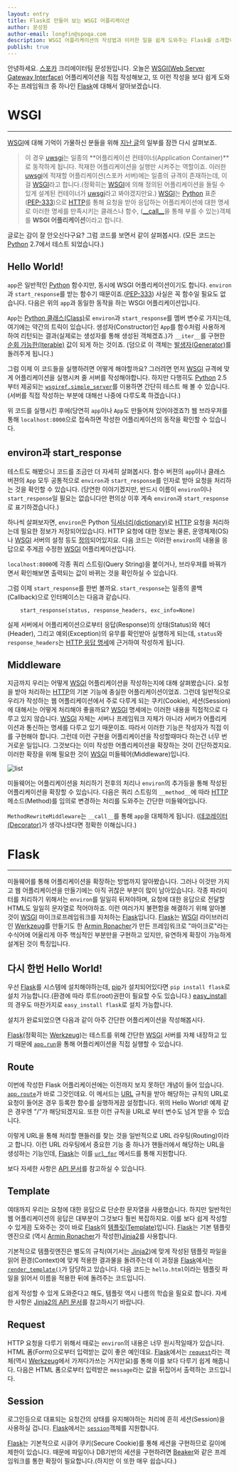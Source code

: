 ```yaml
---
layout: entry
title: Flask로 만들어 보는 WSGI 어플리케이션
author: 문성원
author-email: longfin@spoqa.com
description: WSGI 어플리케이션의 작성법과 이러한 일을 쉽게 도와주는 Flask를 소개합니다.
publish: true
---
```


안녕하세요. [스포카] 크리에이터팀 문성원입니다. 오늘은 [WSGI(Web Server Gateway Interface)][WSGI] 어플리케이션을 직접 작성해보고, 또 이런 작성을 보다 쉽게 도와주는 프레임워크 중 하나인 [Flask]에 대해서 알아보겠습니다.

# WSGI
---

[WSGI]에 대해 기억이 가물하신 분들을 위해 [지난 글](https://spoqa.github.io/2011/12/24/about-spoqa-server-stack.html)의 일부를 잠깐 다시 살펴보죠.

>이 경우 [uwsgi]는 일종의 **어플리케이션 컨테이너(Application Container)**로 동작하게 됩니다. 적재한 어플리케이션을 실행만 시켜주는 역할이죠. 이러한 [uwsgi]에 적재할 어플리케이션(스포카 서버)에는 일종의 규격이 존재하는데, 이걸 [WSGI]라고 합니다.(정확히는 [WSGI]에 의해 정의된 어플리케이션을 돌릴 수 있게 설계된 컨테이너가 [uwsgi]라고 봐야겠지만요.) [WSGI]는 [Python] 표준([PEP-333](http://www.python.org/dev/peps/pep-0333/))으로 [HTTP]를 통해 요청을 받아 응답하는 어플리케이션에 대한 명세로 이러한 명세를 만족시키는 클래스나 함수, ([\_\_call\_\_](http://docs.python.org/reference/datamodel.html#object.__call__)을 통해 부를 수 있는)객체를 **WSGI 어플리케이션**이라고 합니다.

글로는 감이 잘 안오신다구요? 그럼 코드를 보면서 같이 살펴봅시다. (모든 코드는 [Python] 2.7에서 테스트 되었습니다.)

## Hello World!

<script src="https://gist.github.com/1606034.js"> </script>

<code>app</code>은 일반적인 [Python] 함수지만, 동시에 WSGI 어플리케이션이기도 합니다. <code>environ</code>과 <code>start_response</code>를 받는 함수기 때문이죠.([PEP-333](http://www.python.org/dev/peps/pep-0333/#the-application-framework-side)) 사실은 꼭 함수일 필요도 없습니다. 다음은 위의 <code>app</code>과 동일한 동작을 하는 WSGI 어플리케이션입니다.

<script src="https://gist.github.com/1606137.js"> </script>

<code>App</code>는 [Python 클래스(Class)][Class]로 <code>environ</code>과 <code>start_response</code>를 멤버 변수로 가지는데, 여기에는 약간의 트릭이 있습니다. 생성자(Constructor)인 <code>App</code>를 함수처럼 사용하게 하여 리턴되는 결과(실제로는 생성자를 통해 생성된 객체겠죠.)가 <code>\_\_iter\_\_</code>를 구현한 [순회 가능한(Iterable)][Iterable] 값이 되게 하는 것이죠. (덤으로 이 객체는 [발생자(Generator)][Generator]를 돌려주게 됩니다.)

그럼 이제 이 코드들을 실행하려면 어떻게 해야할까요? 그러려면 먼저 [WSGI] 규격에 맞게 어플리케이션을 실행시켜 줄 서버를 작성해야합니다. 하지만 다행히도 [Python] 2.5부터 제공되는 [<code>wsgiref.simple_server</code>][wsgiref.simple_server]를 이용하면 간단히 테스트 해 볼 수 있습니다.(서버를 직접 작성하는 부분에 대해선 나중에 다루도록 하겠습니다.) 

<script src="https://gist.github.com/1606870.js"> </script>

위 코드를 실행시킨 후에(당연히 <code>app</code>이나 <code>App</code>도 만들어져 있어야겠죠?) 웹 브라우져를 통해 <code>localhost:8000</code>으로 접속하면 작성한 어플리케이션의 동작을 확인할 수 있습니다.

## environ과 start_response

테스트도 해봤으니 코드를 조금만 더 자세히 살펴봅시다. 함수 버젼의 <code>app</code>이나 클래스 버젼의 <code>App</code> 모두 공통적으로 <code>environ</code>과 <code>start\_response</code>를 인자로 받아 요청을 처리하는 것을 확인할 수 있습니다. (당연한 이야기겠지만, 반드시 이름이 <code>environ</code>이나 <code>start\_response</code>일 필요는 없습니다만 편의상 이후 계속 <code>environ</code>과 <code>start_response</code>로 표기하겠습니다.)

 하나씩 살펴보자면, <code>environ</code>은 Python [딕셔너리(dictionary)][Dictionary]로 [HTTP] 요청을 처리하는데 필요한 정보가 저장되어있습니다. HTTP 요청에 대한 정보는 물론, 운영체제(OS)나 [WSGI] 서버의 설정 등도 [정의](http://www.python.org/dev/peps/pep-0333/#environ-variables)되어있지요. 다음 코드는 이러한 <code>environ</code>의 내용을 응답으로 주게끔 수정한 [WSGI] 어플리케이션입니다.

<script src="https://gist.github.com/1615142.js"> </script>

<code>localhost:8000</code>에 각종 쿼리 스트링(Query String)을 붙이거나, 브라우져를 바꿔가면서 확인해보면 출력되는 값이 바뀌는 것을 확인하실 수 있습니다.

그럼 이제 <code>start\_response</code>를 한번 볼까요. <code>start\_response</code>는 일종의 콜백(Callback)으로 인터페이스는 다음과 같습니다.

        start_response(status, response_headers, exc_info=None) 

실제 서버에서 어플리케이션으로부터 응답(Response)의 상태(Status)와 헤더(Header), 그리고 예외(Exception)의 유무를 확인받아 실행하게 되는데, <code>status</code>와 <code>response_headers</code>는 [HTTP 응답 명세][RFC2616]에 근거하여 작성하게 됩니다.


## Middleware

지금까지 우리는 어떻게 [WSGI] 어플리케이션을 작성하는지에 대해 살펴봤습니다. 요청을 받아 처리하는 [HTTP]의 기본 기능에 충실한 어플리케이션이었죠. 그런데 일반적으로 우리가 작성하는 웹 어플리케이션에서 주로 다루게 되는 쿠키(Cookie), 세션(Session)에 대해서는 어떻게 처리해야 좋을까요? [WSGI] 명세에는 이러한 내용을 직접적으로 다루고 있지 않습니다. [WSGI] 자체는 서버나 프레임워크 자체가 아니라 서버가 어플리케이션과 통신하는 명세를 다루고 있기 때문이죠. 따라서 이러한 기능은 작성자가 직접 이를 구현해야 합니다. 그런데 이런 구현을 어플리케이션을 작성할때마다 하는건 너무 번거로운 일입니다. 그것보다는 이미 작성한 어플리케이션을 확장하는 것이 간단하겠지요. 이러한 확장을 위해 필요한 것이 [WSGI] 미들웨어(Middleware)입니다. 

![list](/images/middleware.jpg)

미들웨어는 어플리케이션을 처리하기 전후의 처리나 <code>environ</code>의 추가등을 통해 작성된 어플리케이션을 확장할 수 있습니다. 다음은 쿼리 스트링의 <code>\_\_method\_\_</code>에 따라 [HTTP] 메소드(Method)를 임의로 변경하는 처리를 도와주는 간단한 미들웨어입니다.

<script src="https://gist.github.com/1616103.js"> </script>

<code>MethodRewriteMiddleware</code>는 <code>\_\_call\_\_</code>를 통해 <code>app</code>을 대체하게 됩니다. ([데코레이터(Decorator)][Decorator]가 생각나셨다면 정확한 이해십니다.)

# Flask
---

미들웨어를 통해 어플리케이션을 확장하는 방법까지 알아봤습니다. 그러나 이것만 가지고 웹 어플리케이션을 만들기에는 아직 귀찮은 부분이 많이 남아있습니다. 각종 파라미터를 처리하기 위해서는 <code>environ</code>를 일일히 뒤져야하며, 요청에 대한 응답으로 전달할 HTML도 일일히 문자열로 적어야하죠. 이런 여러가지 불편함을 해결하기 위해 알아볼 것이 [WSGI] 마이크로프레임워크를 자처하는 [Flask]입니다. [Flask]는 [WSGI] 라이브러리인 [Werkzeug]를 만들기도 한 [Armin Ronacher]가 만든 프레임워크로 "마이크로"라는 수식어에 어울리게 아주 핵심적인 부분만을 구현하고 있지만, 유연하게 확장이 가능하게 설계된 것이 특징입니다.

## 다시 한번 Hello World!

우선 [Flask]를 시스템에 설치해야하는데, [pip]가 설치되어있다면 <code>pip install flask</code>로 설치 가능합니다.(환경에 따라 루트(root)권한이 필요할 수도 있습니다.) [easy_install]의 경우도 마찬가지로 <code>easy\_install flask</code>로 설치 가능합니다.

설치가 완료되었으면 다음과 같이 아주 간단한 어플리케이션을 작성해봅시다.

<script src="https://gist.github.com/1616212.js"> </script>

[Flask]\(정확히는 [Werkzeug]\)는 테스트를 위해 간단한 [WSGI] 서버를 자체 내장하고 있기 때문에 [<code>app.run</code>](http://flask.pocoo.org/docs/api/#flask.Flask.run)을 통해 어플리케이션을 직접 실행할 수 있습니다.

## Route

이번에 작성한 Flask 어플리케이션에는 이전까지 보지 못하던 개념이 들어 있습니다. [<code>app.route</code>](http://flask.pocoo.org/docs/api/#flask.Flask.route)가 바로 그것인데요. 이 메서드는 [URL] 규칙을 받아 해당하는 규칙의 URL로 요청이 들어온 경우 등록한 함수를 실행하게끔 설정합니다. 위의 Hello World! 예제 같은 경우엔 "/"가 해당되겠지요. 또한 이런 규칙을 URL로 부터 변수도 넘겨 받을 수 있습니다.

<script src="https://gist.github.com/1616249.js"> </script>

이렇게 URL을 통해 처리할 핸들러를 찾는 것을 일반적으로 URL 라우팅(Routing)이라고 합니다. 이런 URL 라우팅에서 중요한 기능 중 하나가 핸들러에서 해당하는 URL을 생성하는 기능인데, [Flask]는 이를 [<code>url_for</code>](http://flask.pocoo.org/docs/api/#flask.url_for) 메서드를 통해 지원합니다.

<script src="https://gist.github.com/1616290.js"> </script>

보다 자세한 사항은 [API 문서](http://flask.pocoo.org/docs/api/#url-route-registrations)를 참고하실 수 있습니다.

## Template

여태까지 우리는 요청에 대한 응답으로 단순한 문자열을 사용했습니다. 하지만 일반적인 웹 어플리케이션의 응답은 대부분이 그것보다 훨씬 복잡하지요. 이를 보다 쉽게 작성할 수 있게끔 도와주는 것이 바로 [Flask]의 [템플릿(Template)](http://flask.pocoo.org/docs/templating/)입니다. [Flask]는 기본 템플릿 엔진으로 (역시 [Armin Ronacher]가 작성한)[Jinja2]를 사용합니다.

기본적으로 템플릿엔진은 별도의 규칙(여기서는 [Jinja2])에 맞게 작성된 템플릿 파일을 읽어 환경(Context)에 맞게 적용한 결과물을 돌려주는데 이 과정을 [Flask]에서는 [<code>render_template()</code>](http://flask.pocoo.org/docs/api/?highlight=render#template-rendering)가 담당하고 있습니다. 다음 코드는 <code>hello.html</code>이라는 템플릿 파일을 읽어서 이름을 적용한 뒤에 돌려주는 코드입니다.

<script src="https://gist.github.com/1616379.js"> </script>

쉽게 작성할 수 있게 도와준다고 해도, 템플릿 역시 나름의 학습을 필요로 합니다. 자세한 사항은 [Jinja2의 API 문서](http://jinja.pocoo.org/docs/api/)를 참고하시기 바랍니다.

## Request

HTTP 요청을 다루기 위해서 때로는 <code>environ</code>의 내용은 너무 원시적일때가 있습니다. HTML 폼(Form)으로부터 입력받는 값이 좋은 예인데요. [Flask]에서는 [<code>request</code>](http://flask.pocoo.org/docs/api/#flask.request)라는 객체\(역시 [Werkzeug]에서 가져다가쓰는 거지만요\)를 통해 이를 보다 다루기 쉽게 해줍니다. 다음은 HTML 폼으로부터 입력받은 <code>message</code>라는 값을 뒤집어서 출력하는 코드입니다.

<script src="https://gist.github.com/1616333.js"> </script>


## Session

로그인등으로 대표되는 요청간의 상태를 유지해야하는 처리에 흔히 세션(Session)을 사용하실 겁니다. [Flask]에서는 [<code>session</code>](http://flask.pocoo.org/docs/api/#flask.session)객체를 지원합니다. 

<script src="https://gist.github.com/1616353.js"> </script>

[Flask]는 기본적으로 시큐어 쿠키(Secure Cookie)를 통해 세션을 구현하므로 길이에 제한이 있습니다. 때문에 파일이나 DB기반의 세션을 구현하려면 [Beaker]와 같은 프레임워크를 통한 확장이 필요합니다.(하지만 이 또한 매우 쉽습니다.)


[스포카]: http://spoqa.com
[WSGI]: http://www.wsgi.org/en/latest/index.html
[Flask]: http://flask.pocoo.org
[uwsgi]: http://projects.unbit.it/uwsgi
[Python]: http://python.org/
[Iterable]: http://docs.python.org/glossary.html#term-iterable
[Generator]: http://docs.python.org/glossary.html#term-generator
[wsgiref.simple_server]: http://docs.python.org/library/wsgiref.html#module-wsgiref.simple_server
[Dictionary]: http://docs.python.org/library/stdtypes.html#typesmapping
[RFC2616]: http://tools.ietf.org/html/rfc2616
[Decorator]: http://www.python.org/dev/peps/pep-0318/
[Werkzeug]: http://werkzeug.pocoo.org/
[Armin Ronacher]: http://lucumr.pocoo.org/about/
[pip]: http://pypi.python.org/pypi/pip
[URL]: http://ko.wikipedia.org/wiki/URL
[Beaker]: http://beaker.readthedocs.org/en/latest/index.html
[easy_install]: http://packages.python.org/distribute/easy_install.html
[Jinja2]: http://jinja.pocoo.org/docs/
[HTTP]: http://ko.wikipedia.org/wiki/HTTP
[Class]: http://docs.python.org/tutorial/classes.html

